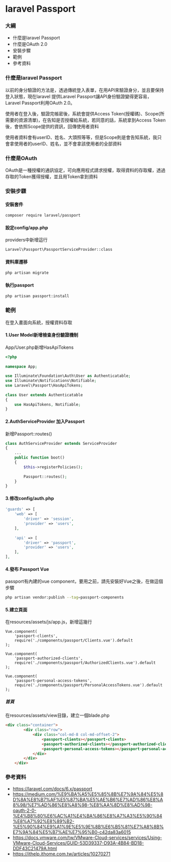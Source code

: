 # laravel Passport

### 大綱

- 什麼是laravel Passport
- 什麼是OAuth 2.0
- 安裝步驟
- 範例
- 參考資料

### 什麼是laravel Passport

以前的身分驗證的方法是，透過傳統登入表單，在用API來驗證身分，並且要保持登入狀態，現在laravel 提供Laravel Passport讓API身份驗證變得更容易，Laravel Passport利用OAuth 2.0。

使用者在登入後，驗證完帳密後，系統會提供Access Token(授權碼)、Scope(所需要的資源清單)，在告知是否授權給系統，若同意的話，系統拿到Access Token後，會依照Scope提供的資訊，回傳使用者資料

使用者資料會有userID、姓名、大頭照等等，但是Scope則是會告知系統，我只會拿使用者的userID、姓名，並不會拿該使用者的全部資料

### 什麼是OAuth

OAuth是一種授權的通訊協定，可向應用程式請求授權，取得資料的存取權，透過存取的Token獲得授權，並且用Token拿到資料

### 安裝步驟

#### 安裝套件

```bash
composer require laravel/passport
```

#### 設定config/app.php

providers中新增這行

```bash
Laravel\Passport\PassportServiceProvider::class
```

#### 資料庫遷移

```bash
php artisan migrate
```

#### 執行passport

```bash
php artisan passport:install
```

### 範例

在登入畫面向系統，授權資料存取

#### 1.User Model新增檢查身份驗證機制

App/User.php新增HasApiTokens

```php
<?php
 
namespace App;
 
use Illuminate\Foundation\Auth\User as Authenticatable;
use Illuminate\Notifications\Notifiable;
use Laravel\Passport\HasApiTokens;
 
class User extends Authenticatable
{
    use HasApiTokens, Notifiable;
}
```

#### 2.AuthServiceProvider 加入Passport

新增Passport::routes()

```php
class AuthServiceProvider extends ServiceProvider
{
    ...
	public function boot()
    {
        $this->registerPolicies();
 
        Passport::routes();
    }
}
```

#### 3.修改config/auth.php

```php
'guards' => [
    'web' => [
        'driver' => 'session',
        'provider' => 'users',
    ],
 
    'api' => [
        'driver' => 'passport',
        'provider' => 'users',
    ],
],
```

#### 4.發布 Passport Vue

passport有內建的vue component，要用之前，請先安裝好Vue之後，在做這個步驟

```bash
php artisan vendor:publish --tag=passport-components
```

#### 5.建立頁面

在resources/assets/js/app.js，新增這幾行

```vue
Vue.component(
    'passport-clients',
    require('./components/passport/Clients.vue').default
);
 
Vue.component(
    'passport-authorized-clients',
    require('./components/passport/AuthorizedClients.vue').default
);
 
Vue.component(
    'passport-personal-access-tokens',
    require('./components/passport/PersonalAccessTokens.vue').default
);
```

##### 首頁

在resources/assets/view目錄，建立一個blade.php

```html
<div class="container">
        <div class="row">
            <div class="col-md-8 col-md-offset-2">
                <passport-clients></passport-clients>
                <passport-authorized-clients></passport-authorized-clients>
                <passport-personal-access-tokens></passport-personal-access-tokens>
            </div>
        </div>
    </div>
```

### 參考資料

- https://laravel.com/docs/6.x/passport
- https://medium.com/%E9%BA%A5%E5%85%8B%E7%9A%84%E5%8D%8A%E8%B7%AF%E5%87%BA%E5%AE%B6%E7%AD%86%E8%A8%98/%E7%AD%86%E8%A8%98-%E8%AA%8D%E8%AD%98-oauth-2-0-%E4%B8%80%E6%AC%A1%E4%BA%86%E8%A7%A3%E5%90%84%E8%A7%92%E8%89%B2-%E5%90%84%E9%A1%9E%E5%9E%8B%E6%B5%81%E7%A8%8B%E7%9A%84%E5%B7%AE%E7%95%B0-c42da83a6015
- https://docs.vmware.com/tw/VMware-Cloud-services/services/Using-VMware-Cloud-Services/GUID-53D39337-D93A-4B84-BD18-DDF43C21479A.html
- https://ithelp.ithome.com.tw/articles/10270271

